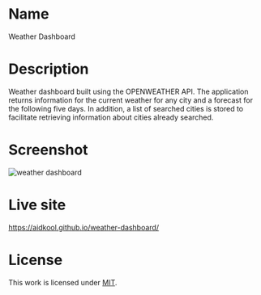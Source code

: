 # Name

Weather Dashboard

# Description

Weather dashboard built using the OPENWEATHER API. The application returns information for the current weather for any
city and a forecast for the following five days. In addition, a list of searched cities is stored to facilitate
retrieving information about cities already searched.

# Screenshot

![weather dashboard](https://user-images.githubusercontent.com/73796715/143056938-b849fe18-b72d-45bf-8d0c-98b37f82add0.png)

# Live site

https://aidkool.github.io/weather-dashboard/

# License

This work is licensed under
[MIT](https://github.com/AidKool/weather-dashboard/blob/master/LICENSE).
